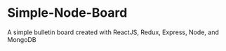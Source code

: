 # Simple-Node-Board
A simple bulletin board created with ReactJS, Redux, Express, Node, and MongoDB
